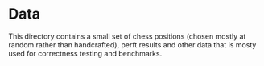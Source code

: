 # Data

This directory contains a small set of chess positions (chosen mostly at random
rather than handcrafted), perft results and other data that is mosty used for
correctness testing and benchmarks.
